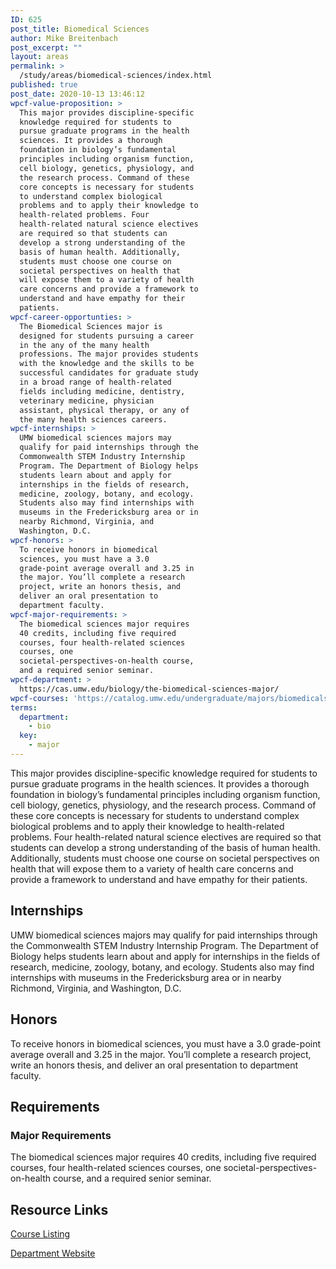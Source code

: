```yaml
---
ID: 625
post_title: Biomedical Sciences
author: Mike Breitenbach
post_excerpt: ""
layout: areas
permalink: >
  /study/areas/biomedical-sciences/index.html
published: true
post_date: 2020-10-13 13:46:12
wpcf-value-proposition: >
  This major provides discipline-specific
  knowledge required for students to
  pursue graduate programs in the health
  sciences. It provides a thorough
  foundation in biology’s fundamental
  principles including organism function,
  cell biology, genetics, physiology, and
  the research process. Command of these
  core concepts is necessary for students
  to understand complex biological
  problems and to apply their knowledge to
  health-related problems. Four
  health-related natural science electives
  are required so that students can
  develop a strong understanding of the
  basis of human health. Additionally,
  students must choose one course on
  societal perspectives on health that
  will expose them to a variety of health
  care concerns and provide a framework to
  understand and have empathy for their
  patients.
wpcf-career-opportunties: >
  The Biomedical Sciences major is
  designed for students pursuing a career
  in the any of the many health
  professions. The major provides students
  with the knowledge and the skills to be
  successful candidates for graduate study
  in a broad range of health-related
  fields including medicine, dentistry,
  veterinary medicine, physician
  assistant, physical therapy, or any of
  the many health sciences careers.
wpcf-internships: >
  UMW biomedical sciences majors may
  qualify for paid internships through the
  Commonwealth STEM Industry Internship
  Program. The Department of Biology helps
  students learn about and apply for
  internships in the fields of research,
  medicine, zoology, botany, and ecology.
  Students also may find internships with
  museums in the Fredericksburg area or in
  nearby Richmond, Virginia, and
  Washington, D.C.
wpcf-honors: >
  To receive honors in biomedical
  sciences, you must have a 3.0
  grade-point average overall and 3.25 in
  the major. You’ll complete a research
  project, write an honors thesis, and
  deliver an oral presentation to
  department faculty.
wpcf-major-requirements: >
  The biomedical sciences major requires
  40 credits, including five required
  courses, four health-related sciences
  courses, one
  societal-perspectives-on-health course,
  and a required senior seminar.
wpcf-department: >
  https://cas.umw.edu/biology/the-biomedical-sciences-major/
wpcf-courses: 'https://catalog.umw.edu/undergraduate/majors/biomedicalsciences/#requirementstext'
terms:
  department:
    - bio
  key:
    - major
---
```


<!-- Types Custom Fields: -->

<!-- value-proposition -->
This major provides discipline-specific knowledge required for students to pursue graduate programs in the health sciences. It provides a thorough foundation in biology’s fundamental principles including organism function, cell biology, genetics, physiology, and the research process. Command of these core concepts is necessary for students to understand complex biological problems and to apply their knowledge to health-related problems. Four health-related natural science electives are required so that students can develop a strong understanding of the basis of human health. Additionally, students must choose one course on societal perspectives on health that will expose them to a variety of health care concerns and provide a framework to understand and have empathy for their patients.
<!-- End value-proposition -->

<!-- internships -->
## Internships
UMW biomedical sciences majors may qualify for paid internships through the Commonwealth STEM Industry Internship Program. The Department of Biology helps students learn about and apply for internships in the fields of research, medicine, zoology, botany, and ecology. Students also may find internships with museums in the Fredericksburg area or in nearby Richmond, Virginia, and Washington, D.C.
<!-- End internships -->

<!-- honors -->
## Honors
To receive honors in biomedical sciences, you must have a 3.0 grade-point average overall and 3.25 in the major. You’ll complete a research project, write an honors thesis, and deliver an oral presentation to department faculty.
<!-- End honors -->

<!-- requirements -->
## Requirements

<!-- major-requirements -->
### Major Requirements
The biomedical sciences major requires 40 credits, including five required courses, four health-related sciences courses, one societal-perspectives-on-health course, and a required senior seminar.
<!-- End major-requirements -->

<!-- End requirements -->

<!-- resource-links -->
## Resource Links

<!-- courses -->
[Course Listing](https://catalog.umw.edu/undergraduate/majors/biomedicalsciences/#requirementstext)

<!-- End courses -->


<!-- department -->
[Department Website](https://cas.umw.edu/biology/the-biomedical-sciences-major/)

<!-- End department -->

<!-- End resource-links -->

<!-- End Types Custom Fields -->